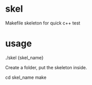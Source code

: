# skel
Makefile skeleton for quick c++ test

# usage
./skel {skel_name}

Create a folder, put the skeleton inside.

cd skel_name
make


